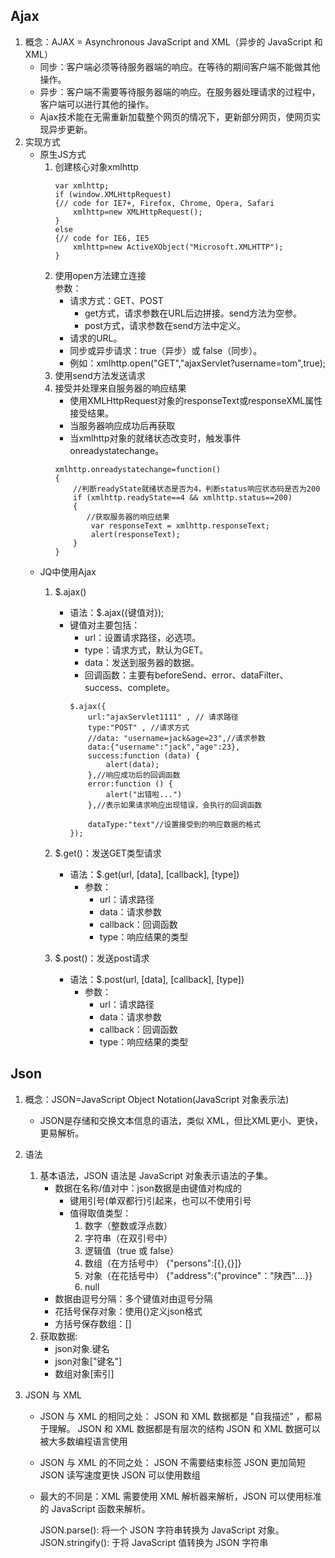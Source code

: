 ## Ajax
1. 概念：AJAX = Asynchronous JavaScript and XML（异步的 JavaScript 和 XML）
    * 同步：客户端必须等待服务器端的响应。在等待的期间客户端不能做其他操作。
    * 异步：客户端不需要等待服务器端的响应。在服务器处理请求的过程中，客户端可以进行其他的操作。
    * Ajax技术能在无需重新加载整个网页的情况下，更新部分网页，使网页实现异步更新。
2. 实现方式
    * 原生JS方式
        1. 创建核心对象xmlhttp
            ```
            var xmlhttp;
            if (window.XMLHttpRequest)
            {// code for IE7+, Firefox, Chrome, Opera, Safari
                xmlhttp=new XMLHttpRequest();
            }
            else
            {// code for IE6, IE5
                xmlhttp=new ActiveXObject("Microsoft.XMLHTTP");
            }
           ```
        2. 使用open方法建立连接  
            参数：
            * 请求方式：GET、POST
                * get方式，请求参数在URL后边拼接。send方法为空参。
                * post方式，请求参数在send方法中定义。
            * 请求的URL。
            * 同步或异步请求：true（异步）或 false（同步）。
            * 例如：xmlhttp.open("GET","ajaxServlet?username=tom",true);
        3. 使用send方法发送请求
        4. 接受并处理来自服务器的响应结果
            * 使用XMLHttpRequest对象的responseText或responseXML属性接受结果。
            * 当服务器响应成功后再获取
            * 当xmlhttp对象的就绪状态改变时，触发事件onreadystatechange。
            ```
            xmlhttp.onreadystatechange=function()
            {
                //判断readyState就绪状态是否为4，判断status响应状态码是否为200
                if (xmlhttp.readyState==4 && xmlhttp.status==200)
                {
                   //获取服务器的响应结果
                    var responseText = xmlhttp.responseText;
                    alert(responseText);
                }
            }
            ```
    * JQ中使用Ajax
        1. $.ajax()
            * 语法：$.ajax({键值对});
            * 键值对主要包括：
                * url：设置请求路径，必选项。
                * type：请求方式，默认为GET。
                * data：发送到服务器的数据。
                * 回调函数：主要有beforeSend、error、dataFilter、success、complete。
                ```
                $.ajax({
                    url:"ajaxServlet1111" , // 请求路径
                    type:"POST" , //请求方式
                    //data: "username=jack&age=23",//请求参数
                    data:{"username":"jack","age":23},
                    success:function (data) {
                        alert(data);
                    },//响应成功后的回调函数
                    error:function () {
                        alert("出错啦...")
                    },//表示如果请求响应出现错误，会执行的回调函数
    
                    dataType:"text"//设置接受到的响应数据的格式
                });
                ```
        2. $.get()：发送GET类型请求
            * 语法：$.get(url, [data], [callback], [type])
                * 参数：
                    * url：请求路径
                    * data：请求参数
                    * callback：回调函数
                    * type：响应结果的类型
    
        3. $.post()：发送post请求
            * 语法：$.post(url, [data], [callback], [type])
                * 参数：
                    * url：请求路径
                    * data：请求参数
                    * callback：回调函数
                    * type：响应结果的类型

    
## Json
1. 概念：JSON=JavaScript Object Notation(JavaScript 对象表示法)
    * JSON是存储和交换文本信息的语法，类似 XML，但比XML更小、更快，更易解析。
    
2. 语法
    1. 基本语法，JSON 语法是 JavaScript 对象表示语法的子集。
        * 数据在名称/值对中：json数据是由键值对构成的
            * 键用引号(单双都行)引起来，也可以不使用引号
            * 值得取值类型：
                1. 数字（整数或浮点数）
                2. 字符串（在双引号中）
                3. 逻辑值（true 或 false）
                4. 数组（在方括号中）	{"persons":[{},{}]}
                5. 对象（在花括号中） {"address":{"province"："陕西"....}}
                6. null
        * 数据由逗号分隔：多个键值对由逗号分隔
        * 花括号保存对象：使用{}定义json格式
        * 方括号保存数组：[]
    2. 获取数据:
        * json对象.键名
        * json对象["键名"]
        * 数组对象[索引]
      
3. JSON 与 XML
   * JSON 与 XML 的相同之处：
       JSON 和 XML 数据都是 "自我描述" ，都易于理解。
       JSON 和 XML 数据都是有层次的结构
       JSON 和 XML 数据可以被大多数编程语言使用
   * JSON 与 XML 的不同之处：
       JSON 不需要结束标签
       JSON 更加简短
       JSON 读写速度更快
       JSON 可以使用数组
   * 最大的不同是：XML 需要使用 XML 解析器来解析，JSON 可以使用标准的 JavaScript 函数来解析。
        
       JSON.parse(): 将一个 JSON 字符串转换为 JavaScript 对象。
       JSON.stringify(): 于将 JavaScript 值转换为 JSON 字符串
